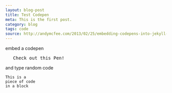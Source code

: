 ```yaml
---
layout: blog-post
title: Test Codepen
meta: This is the first post.
category: blog
tags: code
source: http://andymcfee.com/2013/02/25/embedding-codepens-into-jekyll-blogs/
---
```


embed a codepen

<div class="embed">
<pre class="codepen" data-height="470" data-type="result" data-href="xzVqGK" data-user="onestaryx" data-safe="true"> <code> </code> <https://codepen.io/onestaryx/pen/xzVqGK/">Check out this Pen!</a> </pre>
<script src="http://codepen.io/assets/embed/ei.js"> </script>
</div>

and type random code
~~~~
This is a
piece of code
in a block
~~~~
